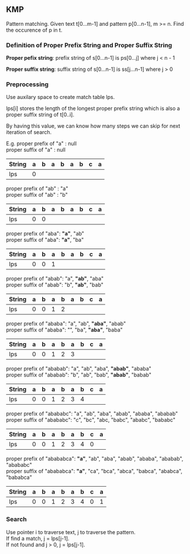## KMP ##

Pattern matching. Given text t[0...m-1] and pattern p[0...n-1], m >= n. Find the occurence of p in t.

### Definition of Proper Prefix String and Proper Suffix String ###

**Proper pefix string**: prefix string of s[0...n-1] is ps[0...j] where j < n - 1

**Proper suffix string**: suffix string of s[0...n-1] is ss[j...n-1] where j > 0


### Preprocessing ###

Use auxilary space to create match table lps.

lps[i] stores the length of the longest proper prefix string which is also a proper suffix string of t[0..i].    

By having this value, we can know how many steps we can skip for next iteration of search. 

E.g. 
proper prefix of "a" : null   
proper suffix of "a" : null 

|String|a|b|a|b|a|b|c|a|
|-|-|-|-|-|-|-|-|-|
|lps|0||||||||

proper prefix of "ab" : "a"   
proper suffix of "ab" : "b"

|String|a|b|a|b|a|b|c|a|
|-|-|-|-|-|-|-|-|-|
|lps|0|0|||||||

proper prefix of "aba": **"a"**, "ab"    
proper suffix of "aba": **"a"**, "ba"

|String|a|b|a|b|a|b|c|a|
|-|-|-|-|-|-|-|-|-|
|lps|0|0|1||||||

proper prefix of "abab": "a", **"ab"**, "aba"    
proper suffix of "abab": "b", **"ab"**, "bab"

|String|a|b|a|b|a|b|c|a|
|-|-|-|-|-|-|-|-|-|
|lps|0|0|1|2|||||

proper prefix of "ababa": "a", "ab", **"aba"**, "abab"    
proper suffix of "ababa": "", "ba", **"aba"**, "baba"

|String|a|b|a|b|a|b|c|a|
|-|-|-|-|-|-|-|-|-|
|lps|0|0|1|2|3||||

proper prefix of "ababab": "a", "ab", "aba", **"abab"**, "ababa"      
proper suffix of "ababab": "b", "ab", "bab", **"abab"**, "babab"

|String|a|b|a|b|a|b|c|a|
|-|-|-|-|-|-|-|-|-|
|lps|0|0|1|2|3|4|||

proper prefix of "abababc": "a", "ab", "aba", "abab", "ababa", "ababab"        
proper suffix of "abababc": "c", "bc", "abc,  "babc", "ababc", "bababc"

|String|a|b|a|b|a|b|c|a|
|-|-|-|-|-|-|-|-|-|
|lps|0|0|1|2|3|4|0||

proper prefix of "abababca": **"a"**, "ab", "aba", "abab", "ababa", "ababab", "abababc"      
proper suffix of "abababca": **"a"**, "ca", "bca", "abca", "babca", "ababca", "bababca"

|String|a|b|a|b|a|b|c|a|
|-|-|-|-|-|-|-|-|-|
|lps|0|0|1|2|3|4|0|1|

### Search ###

Use pointer i to traverse text, j to traverse the pattern.   
If find a match, j = lps[j-1].   
If not found and j > 0, j = lps[j-1].

